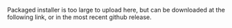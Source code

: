 Packaged installer is too large to upload here, but can be downloaded at the following link, or in the most recent github release.
